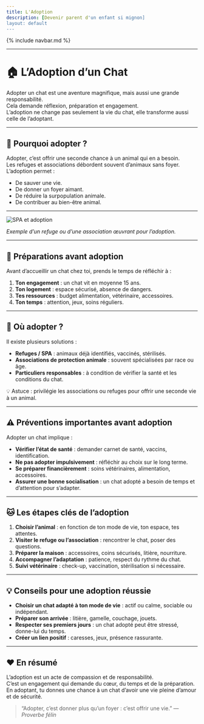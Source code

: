 ```yaml
---
title: L'Adoption
description: [Devenir parent d'un enfant si mignon]
layout: default
---
```


{% include navbar.md %}

---

# 🏠 L’Adoption d’un Chat

Adopter un chat est une aventure magnifique, mais aussi une grande responsabilité.  
Cela demande réflexion, préparation et engagement.  
L’adoption ne change pas seulement la vie du chat, elle transforme aussi celle de l’adoptant.

---

## 🌿 Pourquoi adopter ?

Adopter, c’est offrir une seconde chance à un animal qui en a besoin.  
Les refuges et associations débordent souvent d’animaux sans foyer.  
L’adoption permet :
- De sauver une vie.
- De donner un foyer aimant.
- De réduire la surpopulation animale.
- De contribuer au bien-être animal.

---

![SPA et adoption](https://anthonyjnd.github.io/Bestiaire/assets/images/adoption.jpg)

*Exemple d’un refuge ou d’une association œuvrant pour l’adoption.*

---

## 📌 Préparations avant adoption

Avant d’accueillir un chat chez toi, prends le temps de réfléchir à :
1. **Ton engagement** : un chat vit en moyenne 15 ans.
2. **Ton logement** : espace sécurisé, absence de dangers.
3. **Tes ressources** : budget alimentation, vétérinaire, accessoires.
4. **Ton temps** : attention, jeux, soins réguliers.

---

## 🐾 Où adopter ?

Il existe plusieurs solutions :
- **Refuges / SPA** : animaux déjà identifiés, vaccinés, stérilisés.
- **Associations de protection animale** : souvent spécialisées par race ou âge.
- **Particuliers responsables** : à condition de vérifier la santé et les conditions du chat.

💡 Astuce : privilégie les associations ou refuges pour offrir une seconde vie à un animal.

---

## ⚠️ Préventions importantes avant adoption

Adopter un chat implique :
- **Vérifier l’état de santé** : demander carnet de santé, vaccins, identification.
- **Ne pas adopter impulsivement** : réfléchir au choix sur le long terme.
- **Se préparer financièrement** : soins vétérinaires, alimentation, accessoires.
- **Assurer une bonne socialisation** : un chat adopté a besoin de temps et d’attention pour s’adapter.

---

## 🐱 Les étapes clés de l’adoption

1. **Choisir l’animal** : en fonction de ton mode de vie, ton espace, tes attentes.
2. **Visiter le refuge ou l’association** : rencontrer le chat, poser des questions.
3. **Préparer la maison** : accessoires, coins sécurisés, litière, nourriture.
4. **Accompagner l’adaptation** : patience, respect du rythme du chat.
5. **Suivi vétérinaire** : check-up, vaccination, stérilisation si nécessaire.

---

## 💡 Conseils pour une adoption réussie

- **Choisir un chat adapté à ton mode de vie** : actif ou calme, sociable ou indépendant.
- **Préparer son arrivée** : litière, gamelle, couchage, jouets.
- **Respecter ses premiers jours** : un chat adopté peut être stressé, donne-lui du temps.
- **Créer un lien positif** : caresses, jeux, présence rassurante.

---

## ❤️ En résumé

L’adoption est un acte de compassion et de responsabilité.  
C’est un engagement qui demande du cœur, du temps et de la préparation.  
En adoptant, tu donnes une chance à un chat d’avoir une vie pleine d’amour et de sécurité.

> “Adopter, c’est donner plus qu’un foyer : c’est offrir une vie.” — *Proverbe félin*
